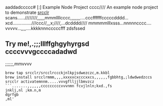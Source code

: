 aaddadccccc# [:] Example Node Project
cccc////
An example node project to demonstrate [srcclr](https://www.srcclr.com) scans......////////,,,,,,mmmllllcccc,,,,,,,,....cccffffffcccccdddd...    xcd...............///ccc//,,,x;////,...dcdddd//// mmmmmlllxsss...nnnnncccc....
vvvvv...,,,,....kkkknnncccccfff zdsfssed
## Try me!,.;;;lllffghgyhyrgsd  ccccvvvgccccadadwd
;;;;;;,mmvvvv
```wwwww...........ddddcccccxxxxxbbbb bmjkhfdcfsm,bjdsd,m cczc
brew tap srcclr/srcclrccckjnlkpjsdwezczc,m.kkbl
brew install srcclrmmm,,,,xxxxxcxcccxxcs,,,,,,fgbbhtg,;ldwdwedzccs
srcclr activatemnnm.....vvvgflljjlbmvzcz
```.......,,,,,,cccccccccvvvnmn fcvjlnln;kxd.,fs
jnklj,nl ;km.n,m
dgrfgb
,ml'
